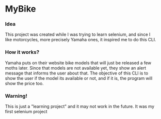 # MyBike

### Idea
This project was created while I was trying to learn selenium, and since I like motorcycles, more precisely Yamaha ones, it inspired me to do this CLI.

### How it works?
Yamaha puts on their website bike models that will just be released a few moths later. Since that models are not available yet, they show an alert message that informs the user about that. The objective of this CLI is to show the user if the model its available or not, and if it is, the program will show the price too.

### Warning!
This is just a "learning project" and it may not work in the future. It was my first selenium project
